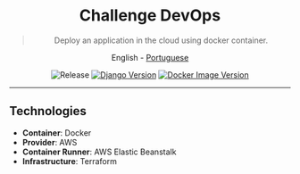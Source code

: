 <div align="center">

  # Challenge DevOps

  > Deploy an application in the cloud using docker container.

  <a>English</a> -
  <a href="./README.md">Portuguese</a>

</div>

<div align="center" >

  ![Release](https://img.shields.io/github/v/release/jeff-pedro/challenge-devops?display_name=tag&include_prereleases&style=flat-square)
  [![Django Version](https://img.shields.io/badge/Django-3.1.5-blueviolet)](https://nodejs.org/download/)
  [![Docker Image Version](https://img.shields.io/docker/v/jeffersonps/aluraflix-api/latest)](https://hub.docker.com/repository/docker/jeffersonps/aluraflix-api/general)
 
</div>

---

## Technologies
- **Container**: Docker
- **Provider**: AWS
- **Container Runner**: AWS Elastic Beanstalk
- **Infrastructure**: Terraform
